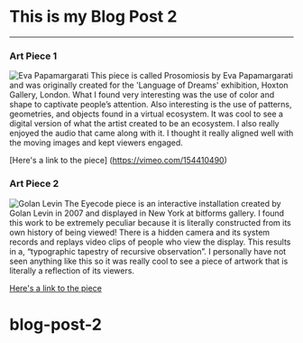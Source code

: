 # This is my Blog Post 2
------

### Art Piece 1
![Eva Papamargarati](images/prosomiosis.jpg?raw=true "Eva Papamargarati")
This piece is called Prosomiosis by Eva Papamargarati and was originally created for the 'Language of Dreams' exhibition, Hoxton Gallery, London. What I found very interesting was the use of color and shape to captivate people’s attention. Also interesting is the use of patterns, geometries, and objects found in a virtual ecosystem. It was cool to see a digital version of what the artist created to be an ecosystem. I also really enjoyed the audio that came along with it. I thought it really aligned well with the moving images and kept viewers engaged. 


[Here's a link to the piece] (https://vimeo.com/154410490) 


### Art Piece 2

![Golan Levin](images/eyecode.png?raw=true "Golan Levin")
The Eyecode piece is an interactive installation created by Golan Levin in 2007 and displayed in New York at bitforms gallery. I found this work to be extremely peculiar because it is literally constructed from its own history of being viewed! There is a hidden camera and its system records and replays video clips of people who view the display. This results in a, “typographic tapestry of recursive observation”. I personally have not seen anything like this so it was really cool to see a piece of artwork that is literally a reflection of its viewers. 


[Here's a link to the piece](https://vimeo.com/5280244)

# blog-post-2

